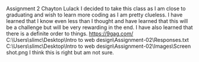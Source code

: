 Assignment 2
Chayton Lulack
I decided to take this class as I am close to graduating and wish to learn more coding as I am pretty clueless.
I have learned that I know even less than I thought and have learned that this will be a challenge but will be very rewarding in the end. I have also learned that there is a definite order to things.
https://9gag.com/
C:\Users\slimc\Desktop\Intro to web design\Assignment-02\Responses.txt
C:\Users\slimc\Desktop\Intro to web design\Assignment-02\Images\Screen shot.png
I think this is right but am not sure.
